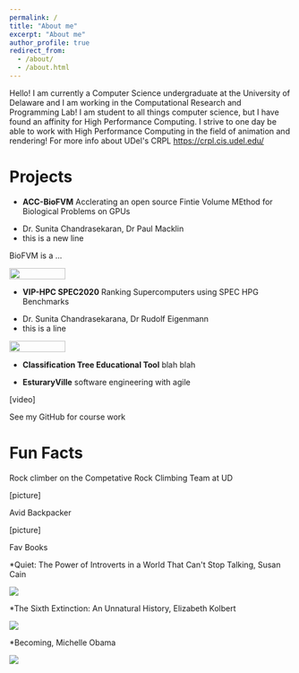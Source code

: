 ```yaml
---
permalink: /
title: "About me"
excerpt: "About me"
author_profile: true
redirect_from: 
  - /about/
  - /about.html
---
```


Hello! I am currently a Computer Science undergraduate at the University of Delaware and I am working in the Computational Research and Programming Lab! I am student to all things computer science, but I have found an affinity for High Performance Computing. I strive to one day be able to work with High Performance Computing in the field of animation and rendering! For more info about UDel's CRPL https://crpl.cis.udel.edu/

Projects
======
  * **ACC-BioFVM**
  Acclerating an open source Fintie Volume MEthod for Biological Problems on GPUs
  - Dr. Sunita Chandrasekaran, Dr Paul Macklin
  - this is a new line
  
  BioFVM is a ...
  
<img src ="matt-stack.github.io/images/0001.jpg" width="100" height="20">
  
  * **VIP-HPC SPEC2020**
  Ranking Supercomputers using SPEC HPG Benchmarks
  - Dr. Sunita Chandrasekarana, Dr Rudolf Eigenmann
  - this is a line
  
  <img src ="matt-stack.github.io/images/SPEC_PEARC19.pptx.jpg" width="100" height="20">
  
  * **Classification Tree Educational Tool**
  blah blah
  
  
  * **EsturaryVille**
  software engineering with agile
  
  [video]
  
  See my GitHub for course work
  
Fun Facts
  ======
  Rock climber on the Competative Rock Climbing Team at UD
  
  [picture]

  Avid Backpacker 
  
  [picture]
  
  Fav Books
  
  *Quiet: The Power of Introverts in a World That Can't Stop Talking, Susan Cain
  
<img src ="matt-stack.github.io/images/0001.jpg">
  
  *The Sixth Extinction: An Unnatural History, Elizabeth Kolbert
  
<img src ="matt-stack.github.io/images/extinction.jpg">
  
  *Becoming, Michelle Obama
  
<img src ="matt-stack.github.io/images/becoming.jpg">

  
  
